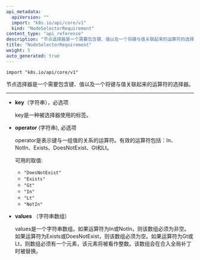 ```yaml
---
api_metadata:
  apiVersion: ""
  import: "k8s.io/api/core/v1"
  kind: "NodeSelectorRequirement"
content_type: "api_reference"
description: "节点选择器是一个需要包含键、值以及一个将键与值关联起来的运算符的选择器"
title: "NodeSelectorRequirement"
weight: 5
auto_generated: true
---
```

<!--
---
api_metadata:
  apiVersion: ""
  import: "k8s.io/api/core/v1"
  kind: "NodeSelectorRequirement"
content_type: "api_reference"
description: "A node selector requirement is a selector that contains values, a key, and an operator that relates the key and values."
title: "NodeSelectorRequirement"
weight: 5
auto_generated: true
---
-->

<!--
The file is auto-generated from the Go source code of the component using a generic
[generator](https://github.com/kubernetes-sigs/reference-docs/). To learn how
to generate the reference documentation, please read
[Contributing to the reference documentation](/docs/contribute/generate-ref-docs/).
To update the reference content, please follow the 
[Contributing upstream](/docs/contribute/generate-ref-docs/contribute-upstream/)
guide. You can file document formatting bugs against the
[reference-docs](https://github.com/kubernetes-sigs/reference-docs/) project.
-->
<!--
该文件是使用通用Go源码自动生成的组件 [生成器](https://github.com/kubernetes-sigs/reference-docs/)。
学习如何生成参考文档，请阅读 [贡献参考文档](/docs/contribute/generate-ref-docs/)。
更新参考内容，请按照 [贡献上游](/docs/contribute/generate-ref-docs/contribute-upstream/)。
针对文档格式化，可以参考 [参考文档](https://github.com/kubernetes-sigs/reference-docs/)。
-->


`import "k8s.io/api/core/v1"`

<!--
A node selector requirement is a selector that contains values, a key, and an operator that relates the key and values.
-->
   节点选择器是一个需要包含键、值以及一个将键与值关联起来的运算符的选择器。

<hr>

<!--
- **key** (string), required
  
  The label key that the selector applies to.
-->
- **key**（字符串），必选项

   key是一种被选择器使用的标签。

<!--
- **operator** (string), required

  Represents a key's relationship to a set of values. Valid operators are In, NotIn, Exists, DoesNotExist. Gt, and Lt.

   Possible enum values:
   - `"DoesNotExist"`
   - `"Exists"`
   - `"Gt"`
   - `"In"`
   - `"Lt"`
   - `"NotIn"` 
-->
- **operator** (字符串), 必选项

  operator是表示键与一组值的关系的运算符。有效的运算符包括：In、NotIn、Exists、DoesNotExist、Gt和Lt。

  可用的取值:
   - `"DoesNotExist"`
   - `"Exists"`
   - `"Gt"`
   - `"In"`
   - `"Lt"`
   - `"NotIn"`

<!--
- **values** ([]string)

  An array of string values. If the operator is In or NotIn, the values array must be non-empty. If the operator is Exists or DoesNotExist, the values array must be empty. If the operator is Gt or Lt, the values array must have a single element, which will be interpreted as an integer. This array is replaced during a strategic merge patch.
-->
- **values** （字符串数组）

   values是一个字符串数组。如果运算符为In或NotIn，则该数组必须为非空。如果运算符为Exists或DoesNotExist，则该数组必须为空。如果运算符为Gt或Lt，则数组必须有一个元素，该元素将被看作整数。该数组会在合入全局补丁时被替换。


